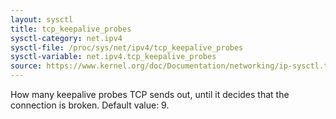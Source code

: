 ```yaml
---
layout: sysctl
title: tcp_keepalive_probes
sysctl-category: net.ipv4
sysctl-file: /proc/sys/net/ipv4/tcp_keepalive_probes
sysctl-variable: net.ipv4.tcp_keepalive_probes
source: https://www.kernel.org/doc/Documentation/networking/ip-sysctl.txt
---
```

How many keepalive probes TCP sends out, until it decides that the
connection is broken. Default value: 9.

